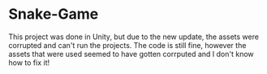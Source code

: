 # Snake-Game
This project was done in Unity, but due to the new update, the assets were corrupted and can't run the projects. 
The code is still fine, however the assets that were used seemed to have gotten corrputed and I don't know how to fix it!
